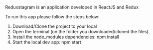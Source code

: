 Reduxstagram is an application developed in ReactJS and Redux

To run this app please follow the steps below:

1) Download/Clone the project to your local
2) Open the terminal (on the folder you downloaded/cloned the files)
3) Install the node_modules dependencies: npm install
4) Start the local dev app: npm start
